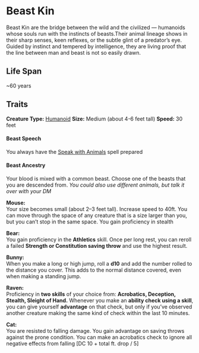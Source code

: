 # Beast Kin
Beast Kin are the bridge between the wild and the civilized — humanoids whose souls run with the instincts of beasts.Their animal lineage shows in their sharp senses, keen reflexes, or the subtle glint of a predator’s eye. Guided by instinct and tempered by intelligence, they are living proof that the line between man and beast is not so easily drawn.

## Life Span
~60 years


## Traits

**Creature Type:** [Humanoid](../Creature%20types/Humanoid.md)
**Size:** Medium (about 4-6 feet tall)
**Speed:** 30 feet


#### Beast Speech
You always have the [Speak with Animals](https://www.dndbeyond.com/spells/2619059-speak-with-animals) spell prepared

#### Beast Ancestry
Your blood is mixed with a common beast. Choose one of the beasts that you are descended from. 
_You could also use different animals, but talk it over with your DM_

**Mouse:** \
Your size becomes small (about 2–3 feet tall).
Increase speed to 40ft.
You can move through the space of any creature that is a size larger than you, but you can’t stop in the same space.
You gain proficiency in stealth

**Bear:** \
You gain proficiency in the **Athletics** skill.
Once per long rest, you can reroll a failed **Strength or Constitution saving throw** and use the highest result.

**Bunny:** \
When you make a long or high jump, roll a **d10** and add the number rolled to the distance you cover. This adds to the normal distance covered, even when making a standing jump.

**Raven:** \
Proficiency in **two skills** of your choice from: **Acrobatics, Deception, Stealth, Sleight of Hand.**
Whenever you make an **ability check using a skill**, you can give yourself **advantage** on that check, but only if you’ve observed another creature making the same kind of check within the last 10 minutes.

**Cat:** \
You are resisted to falling damage.
You gain advantage on saving throws against the prone condition.
You can make an acrobatics check to ignore all negative effects from falling [DC 10 + total ft. drop / 5]

